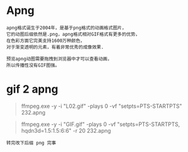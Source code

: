 # Apng 

    apng格式诞生于2004年，是基于png格式的动画格式图片，
    它的动图后缀依然是.png，apng格式相对GIF格式有更多的优势，
    在色彩方面它完美支持1600万种颜色，
    对于渐变透明的元素，有着非常优秀的成像效果.

    预览apng动图需要拖拽到浏览器中才可以查看动画，
    所以传播性没有GIF图强。


# gif 2 apng

> ffmpeg.exe -y -i "L02.gif" -plays 0  -vf "setpts=PTS-STARTPTS" 232.apng



>ffmpeg.exe -y -i "GIF.gif" -plays 0  -vf "setpts=PTS-STARTPTS, hqdn3d=1.5:1.5:6:6" -r 20 232.apng


    转完改下后缀 png 完事